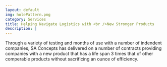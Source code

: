 ```yaml
---
layout: default
img: holePattern.png
category: Services
title: Helping Navigate Logistics with <br />New Stronger Products
description: |
---
```

  Through a variety of testing and months of use with a number of indendent companies, SA Concepts has delivered on a number of contracts providing companies with a new product that has a life span 3 times that of other comperable products without sacrificing an ounce of efficiency.